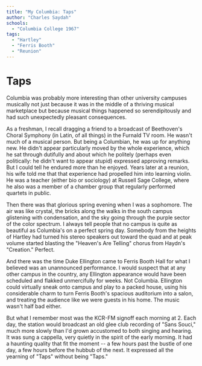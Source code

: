 ```yaml
---
title: "My Columbia: Taps"
author: "Charles Saydah"
schools:
  - "Columbia College 1967"
tags:
  - "Hartley"
  - "Ferris Booth"
  - "Reunion"
---
```


# Taps

Columbia was probably more interesting than other university campuses musically not just because it was in the middle of a thriving musical marketplace but because musical things happened so serendipitously and had such unexpectedly pleasant consequences.

As a freshman, I recall dragging a friend to a broadcast of Beethoven's Choral Symphony (in Latin, of all things) in the Furnald TV room. He wasn't much of a musical person. But being a Columbian, he was up for anything new. He didn't appear particularly moved by the whole experience, which he sat through dutifully and about which he politely (perhaps even politically: he didn't want to appear stupid) expressed approving remarks. But I could tell he endured more than he enjoyed. Years later at a reunion, his wife told me that that experience had propelled him into learning violin. He was a teacher (either bio or sociology) at Russell Sage College, where he also was a member of a chamber group that regularly performed quartets in public.

Then there was that glorious spring evening when I was a sophomore. The air was like crystal, the bricks along the walks in the south campus glistening with condensation, and the sky going through the purple sector of the color spectrum. I always tell people that no campus is quite as beautiful as Columbia's on a perfect spring day. Somebody from the heights of Hartley had turned his stereo speakers out toward the quad and at peak volume started blasting the "Heaven's Are Telling" chorus from Haydn's "Creation." Perfect.

And there was the time Duke Ellington came to Ferris Booth Hall for what I believed was an unannounced performance. I would suspect that at any other campus in the country, any Ellington appearance would have been scheduled and flakked unmercifully for weeks. Not Columbia. Ellington could virtually sneak onto campus and play to a packed house, using his considerable charm to turn Ferris Booth's spacious auditorium into a salon, and treating the audience like we were guests in his home. The music wasn't half bad either.

But what I remember most was the KCR-FM signoff each morning at 2. Each day, the station would broadcast an old glee club recording of "Sans Souci," much more slowly than I'd grown accustomed to both singing and hearing. It was sung a cappella, very quietly in the spirit of the early morning. It had a haunting quality that fit the moment -- a few hours past the bustle of one day, a few hours before the hubbub of the next. It expressed all the yearning of "Taps" without being "Taps."
